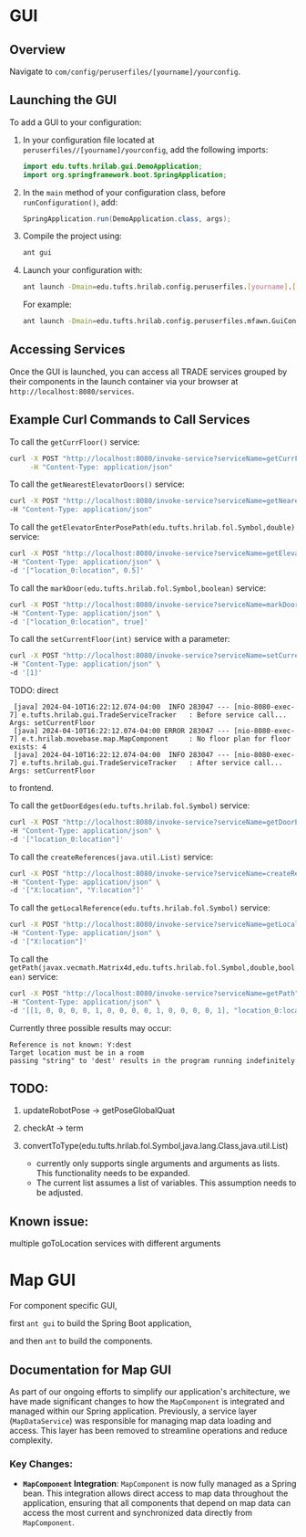 # GUI

## Overview

Navigate to `com/config/peruserfiles/[yourname]/yourconfig`.

## Launching the GUI

To add a GUI to your configuration:

1. In your configuration file located at `peruserfiles//[yourname]/yourconfig`, add the following imports:

    ```java
    import edu.tufts.hrilab.gui.DemoApplication;
    import org.springframework.boot.SpringApplication;
    ```

2. In the `main` method of your configuration class, before `runConfiguration()`, add:

    ```java
    SpringApplication.run(DemoApplication.class, args);
    ```

3. Compile the project using:

    ```bash
    ant gui
    ```

4. Launch your configuration with:

    ```bash
    ant launch -Dmain=edu.tufts.hrilab.config.peruserfiles.[yourname].[yourconfig]
    ```

   For example:

    ```bash
    ant launch -Dmain=edu.tufts.hrilab.config.peruserfiles.mfawn.GuiConfig
    ```

## Accessing Services

Once the GUI is launched, you can access all TRADE services grouped by their components in the launch container via your browser at `http://localhost:8080/services`.

## Example Curl Commands to Call Services

To call the `getCurrFloor()` service:

```bash
curl -X POST "http://localhost:8080/invoke-service?serviceName=getCurrFloor" \
     -H "Content-Type: application/json"
```

To call the `getNearestElevatorDoors()` service:

```bash
curl -X POST "http://localhost:8080/invoke-service?serviceName=getNearestElevatorDoors" \
-H "Content-Type: application/json"
```

To call the `getElevatorEnterPosePath(edu.tufts.hrilab.fol.Symbol,double)` service:

```bash
curl -X POST "http://localhost:8080/invoke-service?serviceName=getElevatorEnterPosePath" \
-H "Content-Type: application/json" \
-d '["location_0:location", 0.5]'
```

To call the `markDoor(edu.tufts.hrilab.fol.Symbol,boolean)` service:

```bash
curl -X POST "http://localhost:8080/invoke-service?serviceName=markDoor" \
-H "Content-Type: application/json" \
-d '["location_0:location", true]'
```

To call the `setCurrentFloor(int)` service with a parameter:

```bash
curl -X POST "http://localhost:8080/invoke-service?serviceName=setCurrentFloor" \
-H "Content-Type: application/json" \
-d '[1]'
```

TODO: direct

     [java] 2024-04-10T16:22:12.074-04:00  INFO 283047 --- [nio-8080-exec-7] e.tufts.hrilab.gui.TradeServiceTracker   : Before service call... Args: setCurrentFloor
     [java] 2024-04-10T16:22:12.074-04:00 ERROR 283047 --- [nio-8080-exec-7] e.t.hrilab.movebase.map.MapComponent     : No floor plan for floor exists: 4
     [java] 2024-04-10T16:22:12.074-04:00  INFO 283047 --- [nio-8080-exec-7] e.tufts.hrilab.gui.TradeServiceTracker   : After service call... Args: setCurrentFloor

to frontend.

To call the `getDoorEdges(edu.tufts.hrilab.fol.Symbol)` service:

```bash
curl -X POST "http://localhost:8080/invoke-service?serviceName=getDoorEdges" \
-H "Content-Type: application/json" \
-d '["location_0:location"]'
```

To call the `createReferences(java.util.List)` service:

```bash
curl -X POST "http://localhost:8080/invoke-service?serviceName=createReferences" \
-H "Content-Type: application/json" \
-d '["X:location", "Y:location"]'
```

To call the `getLocalReference(edu.tufts.hrilab.fol.Symbol)` service:

```bash
curl -X POST "http://localhost:8080/invoke-service?serviceName=getLocalReference" \
-H "Content-Type: application/json" \
-d '["X:location"]'
```

To call the `getPath(javax.vecmath.Matrix4d,edu.tufts.hrilab.fol.Symbol,double,boolean)` service:

```bash
curl -X POST "http://localhost:8080/invoke-service?serviceName=getPath" \
-H "Content-Type: application/json" \
-d '[[1, 0, 0, 0, 0, 1, 0, 0, 0, 0, 1, 0, 0, 0, 0, 1], "location_0:location", 0.01, true]'
```

Currently three possible results may occur:

    Reference is not known: Y:dest
    Target location must be in a room
    passing "string" to 'dest' results in the program running indefinitely

## TODO:

1. updateRobotPose -> getPoseGlobalQuat

2. checkAt -> term

3. convertToType(edu.tufts.hrilab.fol.Symbol,java.lang.Class,java.util.List)
   - currently only supports single arguments and arguments as lists. This functionality needs to be expanded.
   - The current list assumes a list of variables. This assumption needs to be adjusted.

## Known issue:

multiple goToLocation services with different arguments

# Map GUI

For component specific GUI,

first `ant gui` to build the Spring Boot application,

and then `ant` to build the components.

## Documentation for Map GUI

As part of our ongoing efforts to simplify our application's architecture, we have made significant changes to how the `MapComponent` is integrated and managed within our Spring application. Previously, a service layer (`MapDataService`) was responsible for managing map data loading and access. This layer has been removed to streamline operations and reduce complexity.

### Key Changes:
- **`MapComponent` Integration**: `MapComponent` is now fully managed as a Spring bean. This integration allows direct access to map data throughout the application, ensuring that all components that depend on map data can access the most current and synchronized data directly from `MapComponent`.